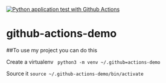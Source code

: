 [![Python application test with Github Actions](https://github.com/berus2007/github-actions-demo/actions/workflows/main.yml/badge.svg)](https://github.com/berus2007/github-actions-demo/actions/workflows/main.yml)

# github-actions-demo

##To use my project you can do this 

Create a virtualenv
``` python3 -m venv ~/.github=actions-demo```

Source it
```source ~/.github-actions-demo/bin/activate```
